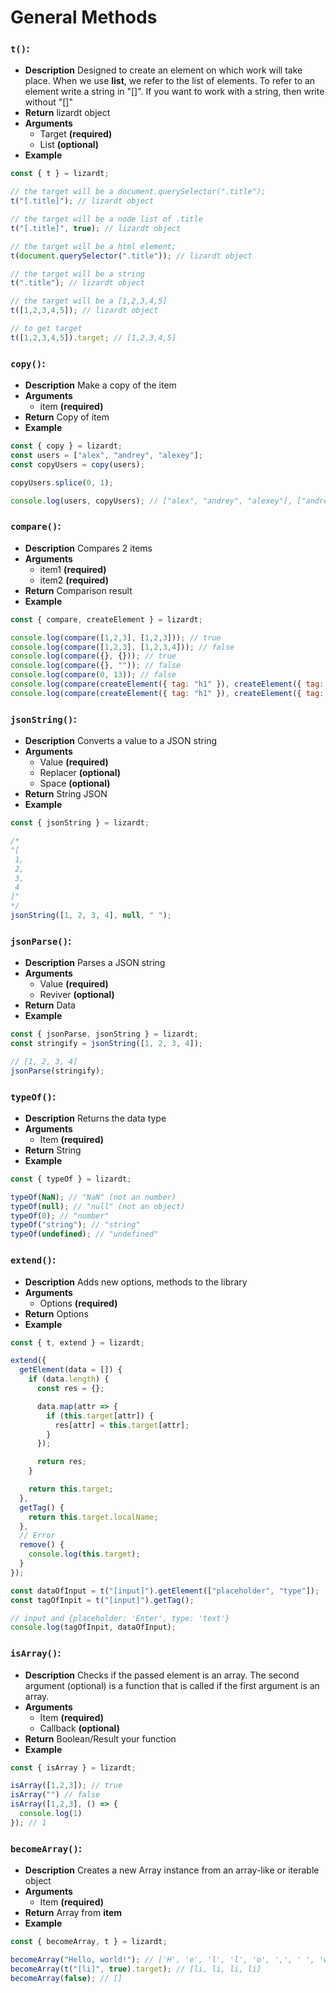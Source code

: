 # General Methods

### ```t()```:
- **Description**
Designed to create an element on which work will take place. When we use **list**, we refer to the list of elements. To refer to an element write a string in "[]". If you want to work with a string, then write without "[]"
- **Return**
lizardt object
- **Arguments**
	- Target **(required)**
  - List **(optional)**
- **Example**
```Javascript
const { t } = lizardt;

// the target will be a document.querySelector(".title");
t("[.title]"); // lizardt object

// the target will be a node list of .title
t("[.title]", true); // lizardt object

// the target will be a html element;
t(document.querySelector(".title")); // lizardt object

// the target will be a string
t(".title"); // lizardt object

// the target will be a [1,2,3,4,5]
t([1,2,3,4,5]); // lizardt object

// to get target
t([1,2,3,4,5]).target; // [1,2,3,4,5]
```

### ```copy()```:
- **Description**
Make a copy of the item
- **Arguments**
  - item **(required)**
- **Return**
Copy of item
- **Example**
```Javascript
const { copy } = lizardt;
const users = ["alex", "andrey", "alexey"];
const copyUsers = copy(users);

copyUsers.splice(0, 1);

console.log(users, copyUsers); // ["alex", "andrey", "alexey"], ["andrey", "alexey"]
```

### ```compare()```:
- **Description**
Compares 2 items
- **Arguments**
  - item1 **(required)**
  - item2 **(required)**
- **Return**
Comparison result
- **Example**
```Javascript
const { compare, createElement } = lizardt;

console.log(compare([1,2,3], [1,2,3])); // true
console.log(compare([1,2,3], [1,2,3,4])); // false
console.log(compare({}, {})); // true
console.log(compare({}, "")); // false
console.log(compare(0, 13)); // false
console.log(compare(createElement({ tag: "h1" }), createElement({ tag: "h2" }))); // false
console.log(compare(createElement({ tag: "h1" }), createElement({ tag: "h1" }))); // true
```

### ```jsonString()```:
- **Description**
Converts a value to a JSON string
- **Arguments**
  - Value **(required)**
  - Replacer **(optional)**
  - Space **(optional)**
- **Return**
String JSON
- **Example**
```Javascript
const { jsonString } = lizardt;

/*
"[
 1,
 2,
 3,
 4
]"
*/
jsonString([1, 2, 3, 4], null, " ");
```

### ```jsonParse()```:
- **Description**
Parses a JSON string
- **Arguments**
  - Value **(required)**
  - Reviver **(optional)**
- **Return**
Data
- **Example**
```Javascript
const { jsonParse, jsonString } = lizardt;
const stringify = jsonString([1, 2, 3, 4]);

// [1, 2, 3, 4]
jsonParse(stringify);
```

### ```typeOf()```:
- **Description**
Returns the data type
- **Arguments**
  - Item **(required)**
- **Return**
String
- **Example**
```Javascript
const { typeOf } = lizardt;

typeOf(NaN); // "NaN" (not an number)
typeOf(null); // "null" (not an object)
typeOf(0); // "number"
typeOf("string"); // "string"
typeOf(undefined); // "undefined"
```

### ```extend()```:
- **Description**
Adds new options, methods to the library
- **Arguments**
  - Options **(required)**
- **Return**
Options
- **Example**
```Javascript
const { t, extend } = lizardt;

extend({
  getElement(data = []) {
    if (data.length) {
      const res = {};

      data.map(attr => {
        if (this.target[attr]) {
          res[attr] = this.target[attr];
        }
      });

      return res;
    }

    return this.target;
  },
  getTag() {
    return this.target.localName;
  },
  // Error
  remove() {
    console.log(this.target);
  }
});

const dataOfInput = t("[input]").getElement(["placeholder", "type"]);
const tagOfInpit = t("[input]").getTag();

// input and {placeholder: 'Enter', type: 'text'}
console.log(tagOfInpit, dataOfInput);
```

### ```isArray()```:
- **Description**
Сhecks if the passed element is an array. The second argument (optional) is a function that is called if the first argument is an array.
- **Arguments**
  - Item **(required)**
  - Callback **(optional)**
- **Return**
Boolean/Result your function
- **Example**
```Javascript
const { isArray } = lizardt;

isArray([1,2,3]); // true
isArray("") // false
isArray([1,2,3], () => {
  console.log(1)
}); // 1
```

### ```becomeArray()```:
- **Description**
Creates a new Array instance from an array-like or iterable object
- **Arguments**
  - Item **(required)**
- **Return**
Array from **item**
- **Example**
```Javascript
const { becomeArray, t } = lizardt;

becomeArray("Hello, world!"); // ['H', 'e', 'l', 'l', 'o', ',', ' ', 'w', 'o', 'r', 'l', 'd', '!']
becomeArray(t("[li]", true).target); // [li, li, li, li]
becomeArray(false); // []
```